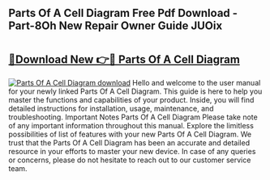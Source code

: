 ## Parts Of A Cell Diagram Free Pdf Download - Part-8Oh New Repair Owner Guide JUOix

# <h2><a href="http://dfmurhu.blite.top/?on=Parts+Of+A+Cell+Diagram">🔗Download New 👉🔴 Parts Of A Cell Diagram</a></h2>

[![Parts Of A Cell Diagram download](https://i.imgur.com/lujVjoI.png)](http://dfmurhu.blite.top/?on=Parts+Of+A+Cell+Diagram)
Hello and welcome to the user manual for your newly linked Parts Of A Cell Diagram. This guide is here to help you master the functions and capabilities of your product. Inside, you will find detailed instructions for installation, usage, maintenance, and troubleshooting. Important Notes Parts Of A Cell Diagram Please take note of any important information throughout this manual. Explore the limitless possibilities of list of features with your new Parts Of A Cell Diagram. We trust that the Parts Of A Cell Diagram has been an accurate and detailed resource in your efforts to master your new device. In case of any queries or concerns, please do not hesitate to reach out to our customer service team.
